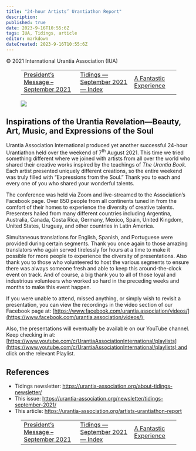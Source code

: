 ```yaml
---
title: "24-hour Artists’ Urantiathon Report"
description: 
published: true
date: 2023-9-16T10:55:6Z
tags: IUA, Tidings, article
editor: markdown
dateCreated: 2023-9-16T10:55:6Z
---
```


<p class="v-card v-sheet theme--light gray lighten-3 px-2">© 2021 International Urantia Association (IUA)</p>
<figure class="table chapter-navigator">
  <table>
    <tbody>
      <tr>
        <td>
        <a href="/en/article/Enrique_Traver/presidents_message_september_2021">
          <span class="mdi mdi-arrow-left-drop-circle"></span><span class="pl-2">President’s Message – September 2021</span>
        </a>
        </td>
        <td>
        <a href="/en/index/articles_iua_tidings#tidings-september-2021">
          <span class="mdi mdi-book-open-variant"></span><span class="pl-2">Tidings — September 2021 — Index</span>
        </a>
        </td>
        <td>
        <a href="/en/article/Jeannie_Vazquez_de_Abreu/fantastic_experience">
          <span class="pr-2">A Fantastic Experience</span><span class="mdi mdi-arrow-right-drop-circle"></span>
        </a>
        </td>
      </tr>
    </tbody>
  </table>
</figure>


<figure id="Figure_1" class="image urantiapedia">
<img src="/image/article/IUA_Tidings/Artists-Photo-e1628131280364.jpg">
</figure>

## Inspirations of the Urantia Revelation—Beauty, Art, Music, and Expressions of the Soul

Urantia Association International produced yet another successful 24-hour Urantiathon held over the weekend of 7<sup>th</sup> August 2021. This time we tried something different where we joined with artists from all over the world who shared their creative works inspired by the teachings of _The Urantia Book_. Each artist presented uniquely different creations, so the entire weekend was truly filled with “Expressions from the Soul.” Thank you to each and every one of you who shared your wonderful talents.

The conference was held via Zoom and live-streamed to the Association’s Facebook page. Over 850 people from all continents tuned in from the comfort of their homes to experience the diversity of creative talents. Presenters hailed from many different countries including Argentina, Australia, Canada, Costa Rica, Germany, Mexico, Spain, United Kingdom, United States, Uruguay, and other countries in Latin America.

Simultaneous translations for English, Spanish, and Portuguese were provided during certain segments. Thank you once again to those amazing translators who again served tirelessly for hours at a time to make it possible for more people to experience the diversity of presentations. Also thank you to those who volunteered to host the various segments to ensure there was always someone fresh and able to keep this around-the-clock event on track. And of course, a big thank you to all of those loyal and industrious volunteers who worked so hard in the preceding weeks and months to make this event happen.

If you were unable to attend, missed anything, or simply wish to revisit a presentation, you can view the recordings in the video section of our Facebook page at: [https://www.facebook.com/urantia.association/videos/](https://www.facebook.com/urantia.association/videos/) 

Also, the presentations will eventually be available on our YouTube channel. Keep checking in at: [https://www.youtube.com/c/UrantiaAssociationInternational/playlists](https://www.youtube.com/c/UrantiaAssociationInternational/playlists) and click on the relevant Playlist.

## References

- Tidings newsletter: https://urantia-association.org/about-tidings-newsletter/
- This issue: https://urantia-association.org/newsletter/tidings-september-2021/
- This article: https://urantia-association.org/artists-urantiathon-report

<figure class="table chapter-navigator">
  <table>
    <tbody>
      <tr>
        <td>
        <a href="/en/article/Enrique_Traver/presidents_message_september_2021">
          <span class="mdi mdi-arrow-left-drop-circle"></span><span class="pl-2">President’s Message – September 2021</span>
        </a>
        </td>
        <td>
        <a href="/en/index/articles_iua_tidings#tidings-september-2021">
          <span class="mdi mdi-book-open-variant"></span><span class="pl-2">Tidings — September 2021 — Index</span>
        </a>
        </td>
        <td>
        <a href="/en/article/Jeannie_Vazquez_de_Abreu/fantastic_experience">
          <span class="pr-2">A Fantastic Experience</span><span class="mdi mdi-arrow-right-drop-circle"></span>
        </a>
        </td>
      </tr>
    </tbody>
  </table>
</figure>
